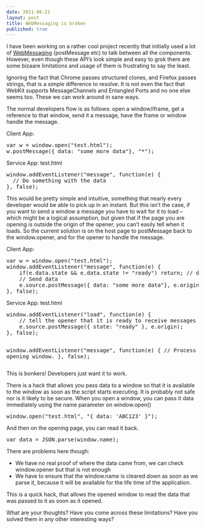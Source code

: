 ```yaml
---
date: 2011-06-21
layout: post
title: WebMessaging is broken
published: true
---
```

<p>I have been working on a rather cool project recently that initially used a
lot of <a href="http://www.w3.org/TR/webmessaging/">WebMessaging</a> (postMessage etc)
to talk between all the components.  However, even though these API&rsquo;s look
simple and easy to grok there are some bizaare limitations and usage of them
is frustrating to say the least.</p>

<p>Ignoring the fact that Chrome passes structured clones, and Firefox passes
strings, that is a simple difference to resolve.  It is not even the fact
that WebKit supports MessageChannels and Entangled Ports and no one else
seems too.  These we can work around in sane ways.</p>

<p>The normal developers flow is as follows: open a window/iframe, get a
reference to that window, send it a message, have the frame or window handle
the message.</p>

<p>Client App:</p>

<div class="CodeRay">
  <div class="code"><pre>var w = window.open(&quot;test.html&quot;);
w.postMessage({ data: &quot;some more data&quot;}, &quot;*&quot;);</pre></div>
</div>


<p>Service App: test.html</p>

<div class="CodeRay">
  <div class="code"><pre>window.addEventListener(&quot;message&quot;, function(e) {
  // Do something with the data
}, false);</pre></div>
</div>


<p>This would be pretty simple and intuitive, something that nearly every
developer would be able to pick up in an instant.  But this isn&rsquo;t the case,
if you want to send a window a message you have to wait for it to load &ndash;
which might be a logical assumption, but given that if the page you are
opening is outside the origin of the opener, you can&rsquo;t easily tell when it
loads.  So the current solution is on the host page to postMessage back to
the window.opener, and for the opener to handle the message.</p>

<p>Client App:</p>

<div class="CodeRay">
  <div class="code"><pre>var w = window.open(&quot;test.html&quot;);
window.addEventListener(&quot;message&quot;, function(e) {
    if(e.data.state &amp;&amp; e.data.state != &quot;ready&quot;) return; // do nothing.
    // Send data
    e.source.postMessage({ data: &quot;some more data&quot;}, e.origin);
}, false);</pre></div>
</div>


<p>Service App: test.html</p>

<div class="CodeRay">
  <div class="code"><pre>window.addEventListener(&quot;load&quot;, function(e) {
    // tell the opener that it is ready to receive messages
    e.source.postMessage({ state: &quot;ready&quot; }, e.origin);
}, false);

window.addEventListener(&quot;message&quot;, function(e) {
    // Process data from opening window.
}, false);</pre></div>
</div>


<p>This is bonkers! Developers just want it to work.</p>

<p>There is a hack that allows you pass data to a window so that it is
available to the window as soon as the script starts executing.  It is
probably not safe nor is it likely to be secure.  When you open a window,
you can pass it data immediately using the name parameter on window.open()</p>

<div class="CodeRay">
  <div class="code"><pre>window.open(&quot;test.html&quot;, &quot;{ data: 'ABC123' }&quot;);</pre></div>
</div>


<p>And then on the opening page, you can read it back.</p>

<div class="CodeRay">
  <div class="code"><pre>var data = JSON.parse(window.name);</pre></div>
</div>


<p>There are problems here though:</p>

<ul>
<li> We have no real proof of where the data came from, we can check
window.opener but that is not enough</li>
<li> We have to ensure that the window.name is cleared down as soon as we
parse it, because it will be available for the life time of the application.</li>
</ul>


<p>This is a quick hack, that allows the opened window to read the data that
was passed to it as soon as it opened.</p>

<p>What are your thoughts?  Have you come across these limitations?  Have you
solved them in any other interesting ways?</p>

